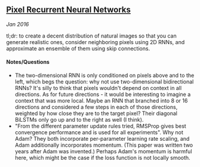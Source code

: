 ## [Pixel Recurrent Neural Networks](http://arxiv.org/abs/1601.06759)

_Jan 2016_

tl;dr: to create a decent distribution of natural images so that you can generate realistic ones, consider neighboring pixels using 2D RNNs, and approximate an ensemble of them using skip connections.

#### Notes/Questions

* The two-dimensional RNN is only conditioned on pixels above and to the left, which begs the question: why not use two-dimensional bidirectional RNNs? It's silly to think that pixels wouldn't depend on context in all directions. As for future directions - it would be interesting to imagine a context that was more local. Maybe an RNN that branched into 8 or 16 directions and considered a few steps in each of those directions, weighted by how close they are to the target pixel? Their diagonal BiLSTMs only go up and to the right as well (I think).
* "From the different parameter update rules tried, RMSProp gives best convergence performance and is used for all experiments". Why not Adam? They both incorporate per-parameter learning rate scaling, and Adam additionally incorporates momentum. (This paper was written two years after Adam was invented.) Perhaps Adam's momentum is harmful here, which might be the case if the loss function is not locally smooth.

